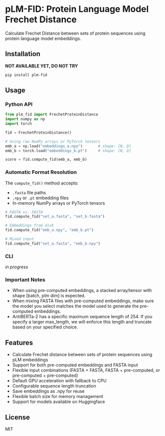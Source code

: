 # pLM-FID: Protein Language Model Frechet Distance

Calculate Frechet Distance between sets of protein sequences using protein language model embeddings.

## Installation

**NOT AVAILABLE YET, DO NOT TRY**

```bash
pip install plm-fid
```

## Usage

### Python API

```python
from plm_fid import FrechetProteinDistance
import numpy as np
import torch

fid = FrechetProteinDistance()

# Using raw NumPy arrays or PyTorch tensors
emb_a = np.load("embeddings_a.npy")       # shape: [N, D]
emb_b = torch.load("embeddings_b.pt")     # shape: [N, D]

score = fid.compute_fid(emb_a, emb_b)
```

### Automatic Format Resolution

The `compute_fid()` method accepts:
- `.fasta` file paths
- `.npy` or `.pt` embedding files
- In-memory NumPy arrays or PyTorch tensors
```python
# FASTA vs. FASTA
fid.compute_fid("set_a.fasta", "set_b.fasta")

# Embeddings from disk
fid.compute_fid("emb_a.npy", "emb_b.pt")

# Mixed input
fid.compute_fid("set_a.fasta", "emb_b.npy")
```

### CLI
*in progress*

### **Important Notes**
- When using pre-computed embeddings, a stacked array/tensor with shape [batch, plm dim] is expected.
- When mixing FASTA files with pre-computed embeddings, make sure the model you select matches the model used to generate the pre-computed embeddings.
- AntiBERTa-2 has a specific maximum sequence length of 254. If you specify a larger max_length, we will enforce this length and truncate based on your specified choice.

## Features
- Calculate Frechet distance between sets of protein sequences using pLM embeddings
- Support for both pre-computed embeddings and FASTA input
- Flexible input combinations (FASTA + FASTA, FASTA + pre-computed, or pre-computed + pre-computed)
- Default GPU acceleration with fallback to CPU
- Configurable sequence length truncation
- Save embeddings as .npy for reuse
- Flexible batch size for memory management
- Support for models available on Huggingface

## License

MIT 
